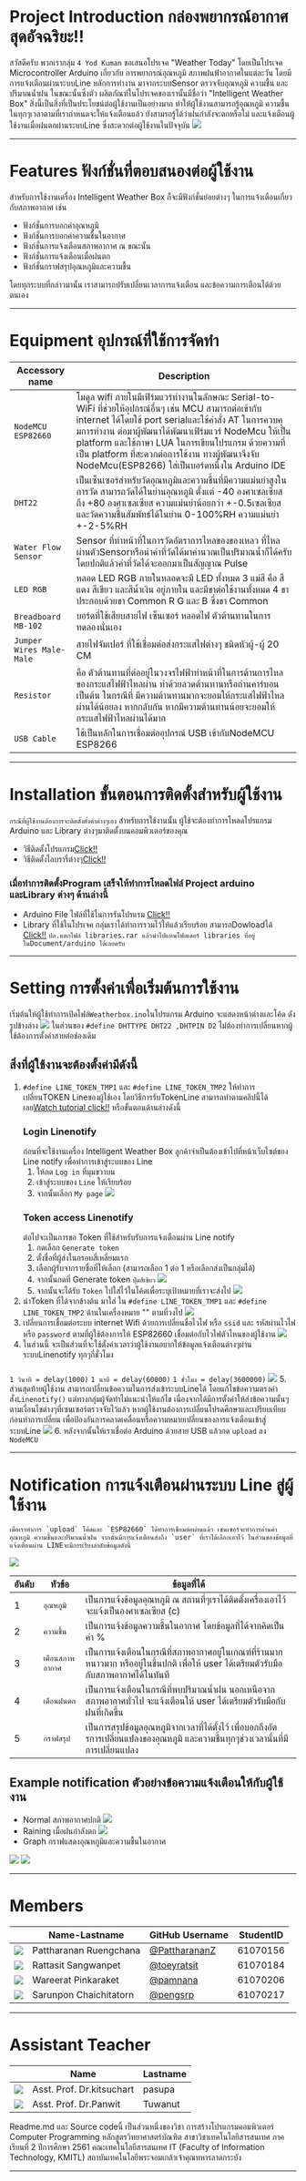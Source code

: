  # Project Introduction กล่องพยากรณ์อากาศสุดอัจฉริยะ!!
สวัสดีครับ พวกเรากลุ่ม `4 Yod Kuman` ขอเสนอโปรเจค "Weather Today" โดยเป็นโปรเจค Microcontroller Arduino เกี่ยวกับ การพยากรณ์อุณหภูมิ สภาพฝนฟ้าอากาศในแต่ละวัน โดยมีการแจ้งเตือนผ่านระบบLine หลักการทำงาน มาจากระบบSensor ตรวจจับอุณหภูมิ ความชื้น และปริมาณน้ำฝน ในขณะนั้นซึ่งตัว
ผลิตภัณฑ์ในโปรเจคของเรานั้นมีชื่อว่า "Intelligent Weather Box" สิ่งนี้เป็นสิ่งที่เป็นประโยชน์ต่อผู้ใช้งานเป็นอย่างมาก ทำให้ผู้ใช้งานสามารถรู้อุณหภูมิ ความชื้น 
ในทุกๆเวลาตามที่เรากำหนดจะให้แจ้งเตือนแล้ว ยังสามรถรู้ได้ว่าฝนกำลังจะตกหรือไม่ และแจ้งเตือนผู้ใช้งานเมื่อฝนตกผ่านระบบLine ซึ่งสะดวกต่อผู้ใช้งานในปัจจุบัน
![](https://66.media.tumblr.com/d0ff910289719eeedc58f78b988bd0d0/tumblr_pqu19tZ9eR1yo55ppo1_1280.jpg)
***
# Features ฟังก์ชั่นที่ตอบสนองต่อผู้ใช้งาน
สำหรับการใช้งานเครื่อง Intelligent Weather Box ก็จะมีฟังก์ชั่นย่อยต่างๆ ในการแจ้งเตือนเกี่ยวกับสภาพอากาศ เช่น
* ฟังก์ชั่นการบอกค่าอุณหภูมิ
* ฟังก์ชั่นการบอกค่าความชื้นในอากาศ
* ฟังก์ชั่นการแจ้งเตือนสภาพอากาศ ณ ขณะนั้น
* ฟังก์ชั่นการแจ้งเตือนเมื่อฝนตก
* ฟังก์ชั่นกราฟสรุปอุณหภูมิและความชื้น

โดยทุกระบบที่กล่าวมานั้น เราสามารถปรับเปลี่ยนเวลาการแจ้งเตือน และข้อความการเตือนได้ด้วยตนเอง
***
# Equipment อุปกรณ์ที่ใช้การจัดทำ
| Accessory name | Description                    |
| ------------- | ------------------------------ |
| `NodeMCU ESP82660`| โมดูล wifi ภายในมีเฟิร์มแวร์ทํางานในลักษณะ Serial-to-WiFi ที่ช่วยให้อุปกรณ์อื่นๆ เช่น MCU สามารถต่อเข้ากับ internet ได้โดยใช้ port serialและใช้คําสั่ง AT ในการควบคุมการทํางาน ต่อมาผู้พัฒนาได้พัฒนาเฟิร์มแวร์ NodeMcu ให้เป็น platform และใช้ภาษา LUA ในการเขียนโปรแกรม ด้วยความที่เป็น platform ที่สะดวกต่อการใช้งาน ทางผู้พัฒนาจึงจับ NodeMcu(ESP8266) ใส่เป็นบอร์ดหนึ่งใน Arduino IDE|
| `DHT22`   | เป็นเซ็นเซอร์สำหรับวัดอุณหภูมิและความชื้นที่มีความแม่นยำสูงในการวัด สามารถวัดได้ในย่านอุณหภูมิ ตั้งแต่ -40 องศาเซลเซียส ถึง +80 องศาเซลเซียส ความแม่นยำน้อยกว่า +-0.5เซลเซียส และวัดความชื้นสัมพัทธ์ได้ในย่าน 0-100%RH ความแม่นยำ +-2-5%RH|
| `Water Flow Sensor`   | Sensor ที่ทำหน้าที่ในการวัดอัตราการไหลของของเหลว ที่ไหลผ่านตัวSensorหรือนำค่าที่วัดได้มาคำนวณเป็นปริมาณน้ำก็ได้ครับ โดยปกติแล้วค่าที่วัดได้จะออกมาเป็นสัญญาณ Pulse|
| `LED RGB`   | หลอด LED RGB ภายในหลอดจะมี LED ทั้งหมด 3 แม่สี คือ สีแดง สีเขียว และสีน้ำเงิน อยู่ภายใน และมีขาต่อใช้งานทั้งหมด 4 ขา ประกอบด้วยขา Common R G และ B ซึ่งขา Common|
| `Breadboard MB-102`   | บอร์ดที่ใช้เสียบสายไฟ เซ็นเซอร์ หลอดไฟ ตัวต้านทานในการทดลองนั่นเอง|
| `Jumper Wires Male-Male`   | สายไฟจัมเปอร์ ที่ใช้เชื่อมต่อส่งกระแสไฟต่างๆ ชนิดหัวผู้-ผู้  20 CM |
| `Resistor`   | คือ ตัวต้านทานที่ต่ออยู่ในวงจรไฟฟ้าทำหน้าที่ในการต้านการไหลของกระแสไฟฟ้าไหลผ่าน ทำด้วยลวดต้านทานหรือถ่านคาร์บอน เป็นต้น ในกรณีที่ มีความต้านทานมากจะยอมให้กระแสไฟฟ้าไหลผ่านได้น้อยลง หากกลับกัน หากมีความต้านทานน้อยจะยอมให้กระแสไฟฟ้าไหลผ่านได้มาก|
| `USB Cable`   | ใช้เป็นหลักในการเชื่อมต่ออุปกรณ์ USB เข้ากับNodeMCU ESP8266|
***
# Installation ขั้นตอนการติดตั้งสำหรับผู้ใช้งาน
`กรณีที่ผู้ใช้งานต้องการจะติดตั้งตั้งค่าต่างๆเอง`
สำหรับการใช้งานนั้น ผู้ใช้จะต้องทำการโหลดโปรแกรม Arduino และ Library ต่างๆมาติดตั้งบนคอมพิวเตอร์ของคุณ 
* วิธีติดตั้งโปรแกรม[Click!!](https://www.youtube.com/watch?v=dMujuIKpWdM)
* วิธีติดตั้งไลบรารี่ต่างๆ[Click!!](https://www.youtube.com/watch?v=tO4FLMQ0MHY)
### เมื่อทำการติดตั้งProgram เสร็จให้ทำการโหลดไฟล์ Project arduino และLibrary ต่างๆ ด้านล่างนี้
* Arduino File ไฟล์ที่ใช้ในการรันโปรแรม [Click!!](https://drive.google.com/file/d/1-7p4GFSoRbYO7HelgWzeTUQVKmlyy83L/view?usp=sharing)
* Library ที่ใช้ในโปรเจค กลุ่มเราได้ทำการรวมไว้ให้แล้วเรียบร้อย สามารถDowloadได้ [Click!!](https://drive.google.com/file/d/1Ra2NMGnvzmOFBeh0aJQixoQ4B3FlYeci/view?usp=sharing)
`ปล.แตกไฟล์ libraries.rar แล้วนำไปแทนโฟลเดอร์ libraries ที่อยู่ในDocument/arduino ได้เลยครับ`
***
# Setting การตั้งค่าเพื่อเริ่มต้นการใช้งาน
เริ่มต้นให้ผู้ใช้ทำการเปิดไฟล์`Weatherbox.ino`ในโปรแกรม Arduino จะแสดงหน้าต่างและโค้ด ดังรูปข้างล่าง
![](https://66.media.tumblr.com/cefe7de90b1c3c17fd0862d25b33ef50/tumblr_pqu6x9HBt91yo55ppo1_1280.png)
ในส่วนของ `#define DHTTYPE DHT22 ,DHTPIN D2` ไม่ต้องทำการเปลี่ยนหากผู้ใช้ต้องการตั้งค่าสายต่อช่องเดิม
## สิ่งที่ผู้ใช้งานจะต้องตั้งค่ามีดังนี้
1. `#define LINE_TOKEN_TMP1` และ `#define LINE_TOKEN_TMP2` ให้ทำการเปลี่ยนTOKEN Lineของผู้ใช้เอง โดยวิธีการรับTokenLine 
สามารถทำตามคลิปนี้ได้เลย[Watch tutorial click!!](https://www.youtube.com/watch?v=kiIDyb82eAg) หรือขั้นตอนด้านล่างดังนี้
      ### Login Linenotify
      ก่อนที่จะใช้งานเครื่อง Intelligent Weather Box ลูกค้าจำเป็นต้องเข้าไปที่หน้าเว็บไซต์ของ Line notify เพื่อทำการเข้าสู่ระบบของ Line
      1. ให้กด `Log in` ที่มุมขวาบน
      2. เข้าสู่ระบบของ `Line` ให้เรียบร้อย
      3. จากนั้นเลือก `My page`
![](https://66.media.tumblr.com/d63ab8717356564404fa729211e422cc/tumblr_pqu9qtEctc1yo55ppo2_1280.jpg)
      ### Token access Linenotify
      ต่อไปจะเป็นการขอ Token ที่ใช้สำหรับรับการแจ้งเตือนผ่าน Line notify
      1. กดเลือก `Generate token`
      2. ตั้งชื่อที่ผู้ส่งในกรอบสี่เหลี่ยมแรก
      3. เลือกผู้รับจากรายชื่อที่ให้เลือก (สามารถเลือก 1 ต่อ 1 หรือเลือกส่งเป็นกลุ่มได้)
      4. จากนั้นกดที่ Generate token `ปุ่มสีเขียว`
![](https://66.media.tumblr.com/1f13397f960132ce5b5cac51fa5c8f60/tumblr_pqu9qtEctc1yo55ppo1_1280.jpg)
      5. จากนั้นจะได้รับ `Token` ไปใส่ไว้ในโค้ดเพื่อระบุเป้าหมายที่เราจะส่งไป
![](https://66.media.tumblr.com/684369a12be609263f6987c3b11155c6/tumblr_pqu9qtEctc1yo55ppo3_1280.jpg)
2. นำToken ที่ได้จากข้างต้น มาใส่ ใน `#define LINE_TOKEN_TMP1` และ `#define LINE_TOKEN_TMP2` ด้านในเครื่องหมาย "" ตามที่วงไป
![](https://66.media.tumblr.com/e5c4fc5e40e2a20d138a2b53b53b5fff/tumblr_pqu86sns6V1yo55ppo3_1280.jpg)
3. เปลี่ยนการเชื่อมต่อระบบ internet Wifi ด้วยการเปลี่ยนชื่อไวไฟ หรือ `ssid` และ รหัสผ่านไวไฟ หรือ `password` ตามที่ผู้ใช้ต้องการให้ ESP82660
เชื่อมต่อกับไวไฟตัวไหนของผู้ใช้งาน
![](https://66.media.tumblr.com/93a6dbfcab6a4759c2c3415b8343baff/tumblr_pqu86sns6V1yo55ppo2_1280.jpg)
4. ในส่วนนี้ จะเป็นส่วนที่จะใช้ตั้งค่าเวลาว่าผู้ใช้งานอยากให้ข้อมูลแจ้งเตือนต่างๆผ่านระบบLinenotify ทุกๆกี่ชั่วโมง
### 
`1 วินาที = delay(1000)` `1 นาที = delay(60000)` `1 ชั่วโมง = delay(3600000)`
![](https://66.media.tumblr.com/1c192445257297fa50e05188c93e1877/tumblr_pqu86sns6V1yo55ppo1_1280.jpg)
5. ส่วนสุดท้ายผู้ใช้งาน สามารถเปลี่ยนข้อความในการส่งเข้าระบบLineได้ โดยแก้ไขข้อความตรงคำสั่ง`Linenotify()` แต่ทางกลุ่มผู้จัดทำไม่แนะนำให้แก้ไข
เนื่องจากได้มีการตั้งค่าให้ส่งข้อความนั้นๆ ตามเงื่อนไขต่างๆที่เซนเซอร์ตรวจจับไว้แล้ว หากผู้ใช้งานต้องการเปลี่ยนโปรดศึกษาและเปรียบเทียบก่อนทำการเปลี่ยน
เพื่อป้องกันการคลาดเคลื่อนหรือความหมายเปลี่ยนของการแจ้งเตือนเข้าสู่ระบบLine
![](https://66.media.tumblr.com/044b50c1bb86899cf5666122055f9415/tumblr_pqu86sns6V1yo55ppo4_1280.jpg)
6. หลังจากนั้นให้เราเชื่อต่อ Arduino ด้วยสาย USB แล้วกด `upload` ลง `NodeMCU`
***
# Notification การแจ้งเตือนผ่านระบบ Line สู่ผู้ใช้งาน
    เมื่อเราทำการ `upload` โค้ดและ `ESP82660` ได้ทำการเชื่อมต่อผ่านแล้ว เซนเซอร์จะทำการอ่านค่าอุณหภูมิ ความชื้นและปริมาณน้ำฝน จากนั้นมีการแจ้งเตือนส่งถึง `user` ที่เราได้เลือกเอาไว้ ในส่วนของข้อมูลที่แจ้งเตือนผ่าน LINEจะมีการเรียงลำดับข้อมูลดังนี้
![](https://66.media.tumblr.com/8b2e7325a1454aeccff01fe4ad953ddc/tumblr_pquccvxU0H1yo55ppo1_500.jpg)

| อันดับ | หัวข้อ                |ข้อมูลที่ได้                   |
| ------------- | ---------------------- | -------------------------- |
| 1 | `อุณหภูมิ` | เป็นการแจ้งข้อมูลอุณหภูมิ ณ สถานที่ๆเราได้ติดตั้งเครื่องเอาไว้ จะแจ้งเป็นองศาเซลเซียส (c) |
| 2 | `ความชื้น` | เป็นการแจ้งข้อมูลความชื้นในอากาศ โดยข้อมูลที่ได้จากคิดเป็นค่า % |
| 3 | `เตือนสภาพอากาศ` | เป็นการแจ้งเตือนในกรณีที่สภาพอากาศอยู่ในเกณฑ์ที่ร้านมาก หนาวมาก หรืออยู่ในขึ้นปกติ เพื่อให้ user ได้เตรียมตัวรับมือกับสภาพอากาศได้ในทันที |
| 4 | `เตือนฝนตก` | เป็นการแจ้งเตือนในกรณีที่พบปริมาณน้ำฝน นอกเหนือจากสภาพอากาศทั่วไป จะแจ้งเตือนให้ user ได้เตรียมตัวรับมือกับฝนที่เกิดขึ้น |
| 5 | `กราฟสรุป` | เป็นการสรุปข้อมูลอุณหภูมิจากเวลาที่ได้ตั้งไว้ เพื่อบอกถึงอัตรการเปลี่ยนแปลงของอุณหภูมิ และความชื้นทุกๆช่วงเวลานั้นที่มีการเปลี่ยนแปลง |
## Example notification ตัวอย่างข้อความแจ้งเตือนให้กับผู้ใช้งาน
* Normal สภาพอากาศปกติ
![](https://66.media.tumblr.com/a790f8a3b73bb95ba1a3535a63edc20c/tumblr_pqudcxgGLC1yo55ppo2_400.jpg)
* Raining เมื่อฝนกำลังตก
![](https://66.media.tumblr.com/138044d5ddfad9b09d29bfdbabb7ac61/tumblr_pque7mtpMo1yo55ppo2_400.jpg)
* Graph กราฟแสดงอุณหภูมิและความชื้นในอากาศ

![](https://66.media.tumblr.com/95f485eb294f23fe2948cf19d0ab9630/tumblr_pque7mtpMo1yo55ppo1_500.jpg)
![](https://66.media.tumblr.com/918cd74a76b080521ed603fab581ac53/tumblr_pquepyNZcx1yo55ppo1_1280.jpg)
***
# Members
|  | Name-Lastname                |GitHub Username                   |StudentID                   |
| ------------- | ---------------------- | -------------------------- |-------------------------- |
| ![](https://66.media.tumblr.com/e19283505e4574ed21ba7d187769e90d/tumblr_pqufduluQd1yo55ppo1_100.jpg) | Pattharanan Ruengchana | [@PattharananZ](https://github.com/PattharananZ) |61070156 |
| ![](https://66.media.tumblr.com/4d7fc9f691f8267bd3b1a4f157b1eaf5/tumblr_pqufduluQd1yo55ppo2_100.jpg) | Rattasit Sangwanpet | [@toeyratsit](https://github.com/toeyratsit) |61070184 |
| ![](https://66.media.tumblr.com/a3e2f34ac3eba78194d768b8f0713ac1/tumblr_pqufduluQd1yo55ppo4_100.jpg) | Wareerat Pinkaraket | [@pamnana](https://github.com/pamnana) |61070206 |
| ![](https://66.media.tumblr.com/dea0cbbf5cb6aca6b9b51a6a0176c31a/tumblr_pqufduluQd1yo55ppo3_100.jpg) | Sarunpon Chaichitatorn | [@pengsrp](https://github.com/pengsrp) |61070217 |
***
# Assistant Teacher
|  | Name                |Lastname                |
| ------------- | ---------------------- | -------------------------- |
| ![](https://66.media.tumblr.com/61ef10bca2131a7b9546a9711ddc60a8/tumblr_pqug7ucP161yo55ppo2_100.jpg) | Asst. Prof. Dr.kitsuchart | pasupa |
| ![](https://66.media.tumblr.com/9c76e350e84df8f7166b87b697256f61/tumblr_pqug7ucP161yo55ppo1_100.jpg) | Asst. Prof. Dr.Panwit  | Tuwanut |

Readme.md และ Source codeนี้ เป็นส่วนหนึ่งของวิชา การสร้างโปรแกรมคอมพิวเตอร์ Computer Programming
หลักสูตรวิทยาศาสตร์บัณฑิต สาขาวิชาเทคโนโลยีสารสนเทศ
ภาคเรียนที่ 2 ปีการศึกษา 2561
คณะเทคโนโลยีสารสนเทศ IT (Faculty of Information Technology, KMITL)
สถาบันเทคโนโลยีพระจอมเกล้าเจ้าคุณทหารลาดกระบัง
***
